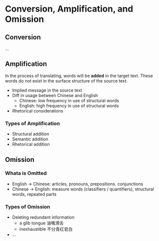 # Conversion, Amplification, and Omission

## Conversion

...

## Amplification

In the process of translating, words will be **added** in the target text. These words do not exist in the surface structure of the source text.

- Implied message in the source text
- Diff in usage between Chinese and English
  - Chinese: low frequency in use of structural words
  - English: high frequency in use of structural words
- Rhetorical considerations

### Types of Amplification

- Structural addition
- Semantic addition
- Rhetorical addition

## Omission

### Whata is Omitted

- English -> Chinese: articles, pronouns, prepositions. conjunctions
- Chinese -> English: measure words (classifiers / quantifiers), structural words, repeated parts

### Types of Omission

- Deleting redundant information
  - a glib tongue 油嘴滑舌
  - inexhaustible 不分青红皂白
- ...
